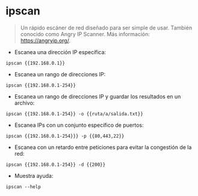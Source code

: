# ipscan

> Un rápido escáner de red diseñado para ser simple de usar.
> También conocido como Angry IP Scanner.
> Más información: <https://angryip.org/>.

- Escanea una dirección IP específica:

`ipscan {{192.168.0.1}}`

- Escanea un rango de direcciones IP:

`ipscan {{192.168.0.1-254}}`

- Escanea un rango de direcciones IP y guardar los resultados en un archivo:

`ipscan {{192.168.0.1-254}} -o {{ruta/a/salida.txt}}`

- Escanea IPs con un conjunto específico de puertos:

`ipscan {{192.168.0.1-254}}} -p {{80,443,22}}`

- Escanea con un retardo entre peticiones para evitar la congestión de la red:

`ipscan {{192.168.0.1-254}} -d {{200}}`

- Muestra ayuda:

`ipscan --help`

